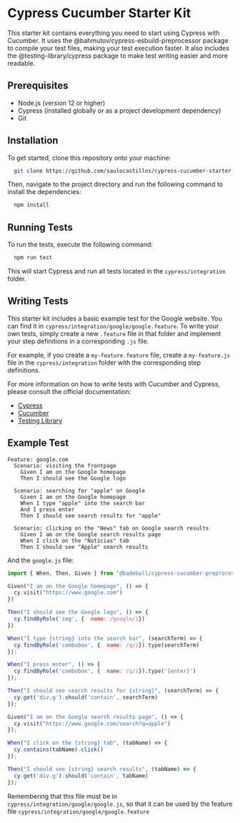 Cypress Cucumber Starter Kit
============================

This starter kit contains everything you need to start using Cypress with Cucumber. It uses the @bahmutov/cypress-esbuild-preprocessor package to compile your test files, making your test execution faster. It also includes the @testing-library/cypress package to make test writing easier and more readable.


Prerequisites
--------------

*   Node.js (version 12 or higher)
*   Cypress (installed globally or as a project development dependency)
*   Git

Installation
----------

To get started, clone this repository onto your machine:

```bash
  git clone https://github.com/saulocastillos/cypress-cucumber-starter-kit.git
```

Then, navigate to the project directory and run the following command to install the dependencies:

```bash
  npm install
```

Running Tests
--------------------

To run the tests, execute the following command:

```bash
  npm run test
```

This will start Cypress and run all tests located in the `cypress/integration` folder.

Writing Tests
-----------------

This starter kit includes a basic example test for the Google website. You can find it in `cypress/integration/google/google.feature`. To write your own tests, simply create a new `.feature` file in that folder and implement your step definitions in a corresponding `.js` file.

For example, if you create a `my-feature.feature` file, create a `my-feature.js` file in the `cypress/integration` folder with the corresponding step definitions.

For more information on how to write tests with Cucumber and Cypress, please consult the official documentation:

*   [Cypress](https://docs.cypress.io/guides/overview/why-cypress.html#In-a-nutshell)
*   [Cucumber](https://cucumber.io/docs/guides/overview/)
*   [Testing Library](https://testing-library.com/docs/cypress-testing-library/intro/)

Example Test
------------

```gherkin
Feature: google.com
  Scenario: visiting the frontpage
    Given I am on the Google homepage
    Then I should see the Google logo

  Scenario: searching for "apple" on Google
    Given I am on the Google homepage
    When I type "apple" into the search bar
    And I press enter
    Then I should see search results for "apple"

  Scenario: clicking on the "News" tab on Google search results
    Given I am on the Google search results page
    When I click on the "Notícias" tab
    Then I should see "Apple" search results

```

And the `google.js` file:

```javascript
import { When, Then, Given } from "@badeball/cypress-cucumber-preprocessor"

Given("I am on the Google homepage", () => {
  cy.visit("https://www.google.com")
})

Then("I should see the Google logo", () => {
  cy.findByRole('img', {  name: /google/i})
})

When("I type {string} into the search bar", (searchTerm) => {
  cy.findByRole('combobox', {  name: /q/i}).type(searchTerm)
});

When("I press enter", () => {
  cy.findByRole('combobox', {  name: /q/i}).type('{enter}')
});

Then("I should see search results for {string}", (searchTerm) => {
  cy.get('div.g').should('contain', searchTerm)
});

Given("I am on the Google search results page", () => {
  cy.visit("https://www.google.com/search?q=apple")
});

When("I click on the {string} tab", (tabName) => {
  cy.contains(tabName).click()
});

Then("I should see {string} search results", (tabName) => {
  cy.get('div.g').should('contain', tabName)
});
```

Remembering that this file must be in `cypress/integration/google/google.js`, so that it can be used by the feature file `cypress/integration/google/google.feature`